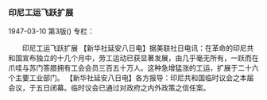 ### 印尼工运飞跃扩展

1947-03-10
第3版()
专栏：

　　印尼工运飞跃扩展
    【新华社延安八日电】据美联社日电讯：在革命的印尼共和国宣布独立的十几个月中，劳工运动已获显著发展，由几乎毫无所有，一跃而在爪哇与苏门答腊拥有工会会员三百五十万人。这种急增猛涨的工运，扩展于二十六个主要工业部门。
    【新华社延安八日电】各方报导：印尼共和国临时议会之本届会议，于五日闭幕。临时议会已通过对政府之内外政策之信任案。
